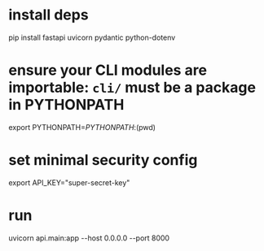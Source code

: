 # install deps
pip install fastapi uvicorn pydantic python-dotenv

# ensure your CLI modules are importable: `cli/` must be a package in PYTHONPATH
export PYTHONPATH=$PYTHONPATH:$(pwd)

# set minimal security config
export API_KEY="super-secret-key"

# run
uvicorn api.main:app --host 0.0.0.0 --port 8000
